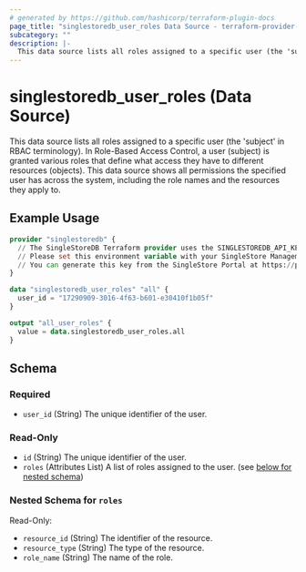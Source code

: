 ```yaml
---
# generated by https://github.com/hashicorp/terraform-plugin-docs
page_title: "singlestoredb_user_roles Data Source - terraform-provider-singlestoredb"
subcategory: ""
description: |-
  This data source lists all roles assigned to a specific user (the 'subject' in RBAC terminology). In Role-Based Access Control, a user (subject) is granted various roles that define what access they have to different resources (objects). This data source shows all permissions the specified user has across the system, including the role names and the resources they apply to.
---
```


# singlestoredb_user_roles (Data Source)

This data source lists all roles assigned to a specific user (the 'subject' in RBAC terminology). In Role-Based Access Control, a user (subject) is granted various roles that define what access they have to different resources (objects). This data source shows all permissions the specified user has across the system, including the role names and the resources they apply to.

## Example Usage

```terraform
provider "singlestoredb" {
  // The SingleStoreDB Terraform provider uses the SINGLESTOREDB_API_KEY environment variable for authentication.
  // Please set this environment variable with your SingleStore Management API key.
  // You can generate this key from the SingleStore Portal at https://portal.singlestore.com/organizations/org-id/api-keys.
}

data "singlestoredb_user_roles" "all" {
  user_id = "17290909-3016-4f63-b601-e30410f1b05f"
}

output "all_user_roles" {
  value = data.singlestoredb_user_roles.all
}
```

<!-- schema generated by tfplugindocs -->
## Schema

### Required

- `user_id` (String) The unique identifier of the user.

### Read-Only

- `id` (String) The unique identifier of the user.
- `roles` (Attributes List) A list of roles assigned to the user. (see [below for nested schema](#nestedatt--roles))

<a id="nestedatt--roles"></a>
### Nested Schema for `roles`

Read-Only:

- `resource_id` (String) The identifier of the resource.
- `resource_type` (String) The type of the resource.
- `role_name` (String) The name of the role.


